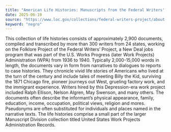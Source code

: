 ```yaml
---
title: "American Life Histories: Manuscripts from the Federal Writers' Project, 1936-1940"
date: 2025-06-19
source: "https://www.loc.gov/collections/federal-writers-project/about-this-collection/"
keyword: "negro"
---
```


This collection of life histories consists of approximately 2,900 documents, compiled and transcribed by more than 300 writers from 24 states, working on the Folklore Project of the Federal Writers’ Project, a New Deal jobs program that was part of the U.S. Works Progress (later Work Projects) Administration (WPA) from 1936 to 1940. Typically 2,000-15,000 words in length, the documents vary in form from narratives to dialogues to reports to case histories. They chronicle vivid life stories of Americans who lived at the turn of the century and include tales of meeting Billy the Kid, surviving the 1871 Chicago fire, pioneer journeys out West, grueling factory work, and the immigrant experience. Writers hired by this Depression-era work project included Ralph Ellison, Nelson Algren, May Swenson, and many others. The documents often describe the informant’s physical appearance, family, education, income, occupation, political views, religion and mores. Pseudonyms are often substituted for individuals and places named in the narrative texts. The life histories comprise a small part of the larger Manuscript Division collection titled United States Work Projects Administration Records.

